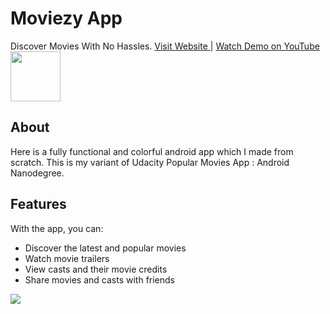 # Moviezy App
Discover Movies With No Hassles. <a href="http://moviezy.kelechizy.com"> Visit Website </a> | <a href="https://www.youtube.com/watch?v=JPGs5j5_6G0"> Watch Demo on YouTube </a><br>
<img height="80px" src="http://moviezy.kelechizy.com/assets/images/google-play-badge.png"/>

<h2>About</h2>
Here is a fully functional and colorful android app which I made from scratch. This is my variant of Udacity Popular Movies App : Android Nanodegree.

<h2>Features</h2>
With the app, you can:
<ul>
  <li>Discover the latest and popular movies </li>
  <li>Watch movie trailers</li>
  <li>View casts and their movie credits</li>
  <li>Share movies and casts with friends</li>
</ul>


<img src="http://moviezy.kelechizy.com/assets/images/Moviezy%20App%20Promo.jpg"/>


